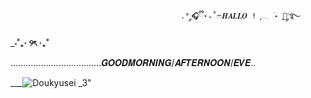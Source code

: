 
                                          .° ༘🎧ྀི⋆₊˚ෆ𝑯𝑨𝑳𝑳𝑶 ! ִֶָ𓂃 ࣪˖ ִֶָ🐇་༘࿐                
                                          
_______________________________________________⋅˚₊‧ ୨ৎ ‧₊˚______________________________________________

  ....................................𝑮𝑶𝑶𝑫𝑴𝑶𝑹𝑵𝑰𝑵𝑮/𝑨𝑭𝑻𝑬𝑹𝑵𝑶𝑶𝑵/𝑬𝑽𝑬..


      
      
  ___![Doukyusei _3](https://github.com/user-attachments/assets/53497d9d-7b25-4799-a618-6c342ec15d42)"


